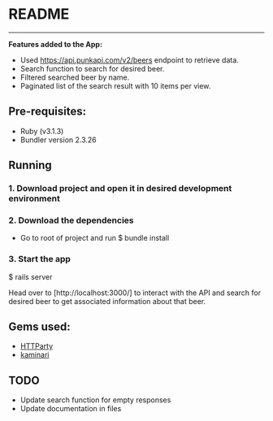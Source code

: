 # README
***

**Features added to the App:**
- Used https://api.punkapi.com/v2/beers endpoint to retrieve data.
- Search function to search for desired beer.
- Filtered searched beer by name.
- Paginated list of the search result with 10 items per view.

## Pre-requisites:
- Ruby (v3.1.3)
- Bundler version 2.3.26

## Running
### 1. Download project and open it in desired development environment

### 2. Download the dependencies
 - Go to root of project and run
$ bundle install

### 3. Start the app

$ rails server

Head over to [http://localhost:3000/] to
interact with the API and search for desired beer to get associated
information about that beer.

## Gems used:
- [HTTParty](https://github.com/jnunemaker/httparty)
- [kaminari](https://github.com/kaminari/kaminari)

## TODO
- Update search function for empty responses
- Update documentation in files